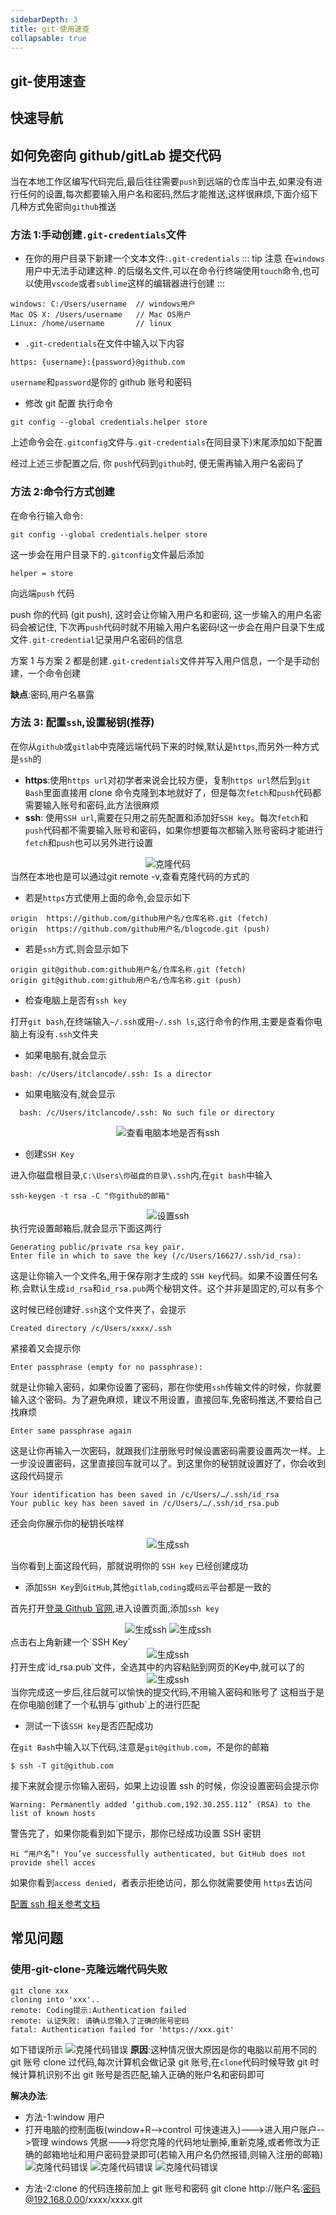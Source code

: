 ```yaml
---
sidebarDepth: 3
title: git-使用速查
collapsable: true
---
```


## git-使用速查

## 快速导航

<TOC />

## 如何免密向 github/gitLab 提交代码

当在本地工作区编写代码完后,最后往往需要`push`到远端的仓库当中去,如果没有进行任何的设置,每次都要输入用户名和密码,然后才能推送,这样很麻烦,下面介绍下几种方式免密向`github`推送

### **方法 1**:手动创建`.git-credentials`文件

- 在你的用户目录下新建一个文本文件:`.git-credentials`
  ::: tip 注意
  在`windows`用户中无法手动建这种`.`的后缀名文件,可以在命令行终端使用`touch`命令,也可以使用`vscode`或者`sublime`这样的编辑器进行创建
  :::

```
windows: C:/Users/username  // windows用户
Mac OS X: /Users/username   // Mac OS用户
Linux: /home/username       // linux
```

- `.git-credentials`在文件中输入以下内容

```
https: {username}:{password}@github.com
```

`username`和`password`是你的 github 账号和密码

- 修改 git 配置 执行命令

```
git config --global credentials.helper store
```

上述命令会在`.gitconfig`文件与`.git-credentials`在同目录下)末尾添加如下配置

经过上述三步配置之后, 你 `push`代码到`github`时, 便无需再输入用户名密码了

### **方法 2**:命令行方式创建

在命令行输入命令:

```
git config --global credentials.helper store
```

这一步会在用户目录下的`.gitconfig`文件最后添加

```
helper = store
```

向远端`push` 代码

push 你的代码 (git push), 这时会让你输入用户名和密码, 这一步输入的用户名密码会被记住, 下次再`push`代码时就不用输入用户名密码!这一步会在用户目录下生成文件`.git-credential`记录用户名密码的信息

方案 1 与方案 2 都是创建`.git-credentials`文件并写入用户信息，一个是手动创建，一个命令创建

**缺点**:密码,用户名暴露

### **方法 3**: 配置`ssh`,设置秘钥(推荐)

在你从`github`或`gitlab`中克隆远端代码下来的时候,默认是`https`,而另外一种方式是`ssh`的

- **https**:使用`https url`对初学者来说会比较方便，复制`https url`然后到`git Bash`里面直接用 clone 命令克隆到本地就好了，但是每次`fetch`和`push`代码都需要输入账号和密码,此方法很麻烦
- **ssh**: 使用`SSH url`,需要在只用之前先配置和添加好`SSH key`。每次`fetch`和`push`代码都不需要输入账号和密码，如果你想要每次都输入账号密码才能进行`fetch`和`push`也可以另外进行设置

<div align="center">
<img class="medium-zoom lazy" loading="lazy" src="../images/tools-article-imgs/git-common-problem/config-ssh.png" alt="克隆代码" />
</div>
当然在本地也是可以通过git remote -v,查看克隆代码的方式的

- 若是`https`方式使用上面的命令,会显示如下

```
origin  https://github.com/github用户名/仓库名称.git (fetch)
origin  https://github.com/github用户名/blogcode.git (push)
```

- 若是`ssh`方式,则会显示如下

```
origin git@github.com:github用户名/仓库名称.git (fetch)
origin git@github.com:github用户名/仓库名称.git (push)
```

- 检查电脑上是否有`ssh key`

打开`git bash`,在终端输入`~/.ssh`或用`~/.ssh ls`,这行命令的作用,主要是查看你电脑上有没有`.ssh`文件夹

- 如果电脑有,就会显示

```
bash: /c/Users/itclancode/.ssh: Is a director
```

- 如果电脑没有,就会显示

```
  bash: /c/Users/itclancode/.ssh: No such file or directory
```

  <div align="center">
  <img class="medium-zoom lazy" loading="lazy" src="../images/tools-article-imgs/git-common-problem/find-ssh.png" alt="查看电脑本地是否有ssh" />
  </div>

- 创建`SSH Key`

进入你磁盘根目录,`C:\Users\你磁盘的目录\.ssh`内,在`git bash`中输入

```
ssh-keygen -t rsa -C "你github的邮箱"
```

 <div align="center">
  <img class="medium-zoom lazy" loading="lazy" src="../images/tools-article-imgs/git-common-problem/config-email.png" alt="设置ssh" />
  </div>
执行完设置邮箱后,就会显示下面这两行

```
Generating public/private rsa key pair.
Enter file in which to save the key (/c/Users/16627/.ssh/id_rsa):
```

这是让你输入一个文件名,用于保存刚才生成的 `SSH key`代码。如果不设置任何名称,会默认生成`id_rsa`和`id_rsa.pub`两个秘钥文件。这个并非是固定的,可以有多个

这时候已经创建好`.ssh`这个文件夹了，会提示

```
Created directory /c/Users/xxxx/.ssh
```

紧接着又会提示你

```
Enter passphrase (empty for no passphrase):
```

就是让你输入密码，如果你设置了密码，那在你使用`ssh`传输文件的时候，你就要输入这个密码。为了避免麻烦，建议不用设置，直接回车,免密码推送,不要给自己找麻烦

```
Enter same passphrase again
```

这是让你再输入一次密码，就跟我们注册账号时候设置密码需要设置两次一样。上一步没设置密码，这里直接回车就可以了。到这里你的秘钥就设置好了，你会收到这段代码提示

```
Your identification has been saved in /c/Users/…/.ssh/id_rsa
Your public key has been saved in /c/Users/…/.ssh/id_rsa.pub
```

还会向你展示你的秘钥长啥样

 <div align="center">
  <img class="medium-zoom lazy" loading="lazy" src="../images/tools-article-imgs/git-common-problem/serect-key.png" alt="生成ssh" />
  </div>

当你看到上面这段代码，那就说明你的 `SSH key` 已经创建成功

- 添加`SSH Key`到`GitHub`,其他`gitlab`,`coding`或`码云`平台都是一致的

首先打开[登录 Github 官网](https://github.com),进入设置页面,添加`ssh key`

<div align="center">
  <img class="medium-zoom lazy" loading="lazy" src="../images/tools-article-imgs/git-common-problem/settings.png" alt="生成ssh" />
  <img class="medium-zoom lazy" loading="lazy" src="../images/tools-article-imgs/git-common-problem/new-ssh-key.png" alt="生成ssh" />
  </div>
点击右上角新建一个`SSH Key`
<div align="center">
  <img class="medium-zoom lazy" loading="lazy" src="../images/tools-article-imgs/git-common-problem/add-new-key.png" alt="生成ssh" />
  </div>
打开生成`id_rsa.pub`文件，全选其中的内容粘贴到网页的Key中,就可以了的
<div align="center">
  <img class="medium-zoom lazy" loading="lazy" src="../images/tools-article-imgs/git-common-problem/open-id-pub.png" alt="生成ssh" />
  </div>
当你完成这一步后,往后就可以愉快的提交代码,不用输入密码和账号了
这相当于是在你电脑创建了一个私钥与`github`上的进行匹配

- 测试一下该`SSH key`是否匹配成功

在`git Bash`中输入以下代码,注意是`git@github.com`，不是你的邮箱

```
$ ssh -T git@github.com
```

接下来就会提示你输入密码，如果上边设置 ssh 的时候，你没设置密码会提示你

```
Warning: Permanently added ‘github.com,192.30.255.112’ (RSA) to the list of known hosts
```

警告完了，如果你能看到如下提示，那你已经成功设置 SSH 密钥

```
Hi “用户名”! You’ve successfully authenticated, but GitHub does not provide shell acces
```

如果你看到`access denied`，者表示拒绝访问，那么你就需要使用 `https`去访问

[配置 ssh 相关参考文档](https://help.github.com/en/github/authenticating-to-github/connecting-to-github-with-ssh)

## 常见问题

### 使用-git-clone-克隆远端代码失败

```
git clone xxx
cloning into 'xxx'..
remote: Coding提示:Authentication failed
remote: 认证失败: 请确认您输入了正确的账号密码
fatal: Authentication failed for 'https://xxx.git'
```

如下错误所示
<img class="medium-zoom lazy" loading="lazy"  src ="../images/tools-article-imgs/git-common-problem/clone-fail.png" alt="克隆代码错误" />
**原因**:这种情况很大原因是你的电脑以前用不同的 git 账号 clone 过代码,每次计算机会做记录 git 账号,在`clone`代码时候导致 git 时候计算机识别不出 git 账号是否匹配,输入正确的账户名和密码即可

**解决办法**:

- 方法-1:window 用户
- 打开电脑的控制面板(window+R-->control 可快速进入)--->进入用户账户-->管理 windows 凭据--->将您克隆的代码地址删掉,重新克隆,或者修改为正确的邮箱地址和用户密码登录即可(若输入用户名仍然报错,则输入注册的邮箱)
  <img class="medium-zoom lazy" loading="lazy"  src ="../images/tools-article-imgs/git-common-problem//open-control.png" alt="克隆代码错误" />
  <img class="medium-zoom lazy" loading="lazy"  src ="../images/tools-article-imgs/git-common-problem/open-control.png" alt="克隆代码错误" />
  <img class="medium-zoom lazy" loading="lazy"  src ="../images/tools-article-imgs/git-common-problem/re-clone.png" alt="克隆代码错误" />

* 方法-2:clone 的代码连接前加上 git 账号和密码
  git clone http://账户名:密码@192.168.0.00/xxxx/xxxx.git

<div align="right">
  <ShareLink />
</div>
<div align="center">
  <DaShang />
</div>
<ShangPic />
